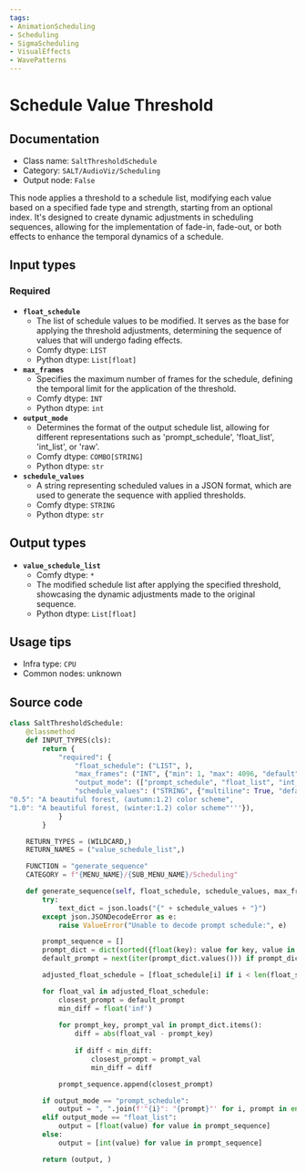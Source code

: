 ```yaml
---
tags:
- AnimationScheduling
- Scheduling
- SigmaScheduling
- VisualEffects
- WavePatterns
---
```


# Schedule Value Threshold
## Documentation
- Class name: `SaltThresholdSchedule`
- Category: `SALT/AudioViz/Scheduling`
- Output node: `False`

This node applies a threshold to a schedule list, modifying each value based on a specified fade type and strength, starting from an optional index. It's designed to create dynamic adjustments in scheduling sequences, allowing for the implementation of fade-in, fade-out, or both effects to enhance the temporal dynamics of a schedule.
## Input types
### Required
- **`float_schedule`**
    - The list of schedule values to be modified. It serves as the base for applying the threshold adjustments, determining the sequence of values that will undergo fading effects.
    - Comfy dtype: `LIST`
    - Python dtype: `List[float]`
- **`max_frames`**
    - Specifies the maximum number of frames for the schedule, defining the temporal limit for the application of the threshold.
    - Comfy dtype: `INT`
    - Python dtype: `int`
- **`output_mode`**
    - Determines the format of the output schedule list, allowing for different representations such as 'prompt_schedule', 'float_list', 'int_list', or 'raw'.
    - Comfy dtype: `COMBO[STRING]`
    - Python dtype: `str`
- **`schedule_values`**
    - A string representing scheduled values in a JSON format, which are used to generate the sequence with applied thresholds.
    - Comfy dtype: `STRING`
    - Python dtype: `str`
## Output types
- **`value_schedule_list`**
    - Comfy dtype: `*`
    - The modified schedule list after applying the specified threshold, showcasing the dynamic adjustments made to the original sequence.
    - Python dtype: `List[float]`
## Usage tips
- Infra type: `CPU`
- Common nodes: unknown


## Source code
```python
class SaltThresholdSchedule:
    @classmethod
    def INPUT_TYPES(cls):
        return {
            "required": {
                "float_schedule": ("LIST", ),
                "max_frames": ("INT", {"min": 1, "max": 4096, "default": 16}),
                "output_mode": (["prompt_schedule", "float_list", "int_list", "raw"],),
                "schedule_values": ("STRING", {"multiline": True, "default": '''"0.0": "A beautiful forest, (green:1.2) color scheme",
"0.5": "A beautiful forest, (autumn:1.2) color scheme",
"1.0": "A beautiful forest, (winter:1.2) color scheme"'''}),
            }
        }

    RETURN_TYPES = (WILDCARD,)
    RETURN_NAMES = ("value_schedule_list",)

    FUNCTION = "generate_sequence"
    CATEGORY = f"{MENU_NAME}/{SUB_MENU_NAME}/Scheduling"

    def generate_sequence(self, float_schedule, schedule_values, max_frames, output_mode):
        try:
            text_dict = json.loads("{" + schedule_values + "}")
        except json.JSONDecodeError as e:
            raise ValueError("Unable to decode prompt schedule:", e)

        prompt_sequence = []
        prompt_dict = dict(sorted({float(key): value for key, value in text_dict.items()}.items(), key=lambda x: x[0]))
        default_prompt = next(iter(prompt_dict.values())) if prompt_dict else None

        adjusted_float_schedule = [float_schedule[i] if i < len(float_schedule) else 0 for i in range(max_frames)]

        for float_val in adjusted_float_schedule:
            closest_prompt = default_prompt
            min_diff = float('inf')
            
            for prompt_key, prompt_val in prompt_dict.items():
                diff = abs(float_val - prompt_key)
                
                if diff < min_diff:
                    closest_prompt = prompt_val
                    min_diff = diff

            prompt_sequence.append(closest_prompt)

        if output_mode == "prompt_schedule":
            output = ", ".join(f'"{i}": "{prompt}"' for i, prompt in enumerate(prompt_sequence))
        elif output_mode == "float_list":
            output = [float(value) for value in prompt_sequence]
        else:
            output = [int(value) for value in prompt_sequence]

        return (output, )  

```

